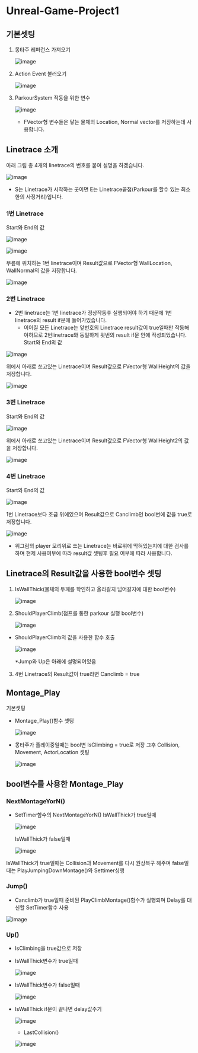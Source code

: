 # Unreal-Game-Project1

## 기본셋팅
1. 몽타주 레퍼런스 가져오기
   
   ![image](https://github.com/HanYooTae/Unreal-Game-Project1/assets/123162344/a9f0d4c4-8626-4bd3-a3de-2e96fbee9cc4)
     
2. Action Event 불러오기
   
   ![image](https://github.com/HanYooTae/Unreal-Game-Project1/assets/123162344/ba01eda7-79c7-4b7a-a713-7f7574dc5c70)

3. ParkourSystem 작동을 위한 변수

   ![image](https://github.com/HanYooTae/Unreal-Game-Project1/assets/123162344/d2bc3f47-07ae-4d02-929c-184f7d3ed761)
   
   - FVector형 변수들은 닿는 물체의 Location, Normal vector를 저장하는데 사용합니다.


## Linetrace 소개
아래 그림 총 4개의 linetrace의 번호를 붙여 설명을 하겠습니다.

![image](https://github.com/HanYooTae/Unreal-Game-Project1/assets/123162344/fcab60c9-f30c-42cb-8b42-650304082a0b)

- S는 Linetrace가 시작하는 곳이면 E는 Linetrace끝점(Parkour를 할수 있는 최소한의 사정거리)입니다.
  
### 1번 Linetrace
Start와 End의 값

![image](https://github.com/HanYooTae/Unreal-Game-Project1/assets/123162344/5d188c0e-866c-4a95-a672-784fe99b0555)

![image](https://github.com/HanYooTae/Unreal-Game-Project1/assets/123162344/0ee9a629-4e45-43aa-8376-8d72d808a8fd)

무릎에 위치하는 1번 linetrace이며 Result값으로 FVector형 WallLocation, WallNormal의 값을 저장합니다.

![image](https://github.com/HanYooTae/Unreal-Game-Project1/assets/123162344/08a9cdea-cc60-4484-beab-48a6d7ff9c87)

### 2번 Linetrace
* 2번 linetrace는 1번 linetrace가 정상작동후 실행되어야 하기 때문에 1번 linetrace의 result if문에 들어가있습니다.
  - 이어질 모든 Linetrace는 앞번호의 Linetrace result값이 true일때만 작동해야하므로 2번linetrace와 동일하게 윗번의 result if문 안에 작성되었습니다.
Start와 End의 값

![image](https://github.com/HanYooTae/Unreal-Game-Project1/assets/123162344/c07a950b-412b-402b-ac0d-b8c9bc05493c)

위에서 아래로 쏘고있는 Linetrace이며 Result값으로 FVector형 WallHeight의 값을 저장합니다.

![image](https://github.com/HanYooTae/Unreal-Game-Project1/assets/123162344/b1a460bc-29af-437a-a686-09cbb717f2eb)

### 3번 Linetrace
Start와 End의 값

![image](https://github.com/HanYooTae/Unreal-Game-Project1/assets/123162344/96085102-0f8a-4092-82e8-8e33c587d519)

위에서 아래로 쏘고있는 Linetrace이며 Result값으로 FVector형 WallHeight2의 값을 저장합니다.

![image](https://github.com/HanYooTae/Unreal-Game-Project1/assets/123162344/5973384c-73e4-47dd-ae52-878c85cd8b89)

### 4번 Linetrace
Start와 End의 값

![image](https://github.com/HanYooTae/Unreal-Game-Project1/assets/123162344/5e057ef4-b13f-4540-9881-2d8961da2549)

1번 Linetrace보다 조금 위에있으며 Result값으로 Canclimb인 bool변에 값을 true로 저장합니다.

![image](https://github.com/HanYooTae/Unreal-Game-Project1/assets/123162344/ef804cb4-127a-4830-9300-c3d6a1f1cd77)

* 위그림의 player 모리위로 쏘는 Linetrace는 바로위에 막혀있는지에 대한 검사를 하며 현제 사용여부에 따라 result값 셋팅후 필요 여부에 따라 사용합니다.

## Linetrace의 Result값을 사용한 bool변수 셋팅
1. IsWallThick(물체의 두께를 학인하고 올라갈지 넘어갈지에 대한 bool변수)

   ![image](https://github.com/HanYooTae/Unreal-Game-Project1/assets/123162344/c1a8a021-caf6-4fe6-a79f-0fc37f6d5b3e)
  
2. ShouldPlayerClimb(점프를 통한 parkour 실행 bool변수)

   ![image](https://github.com/HanYooTae/Unreal-Game-Project1/assets/123162344/5c52659c-eef6-44ba-9c26-60b4fc0eee27)

- ShouldPlayerClimb의 값을 사용한 함수 호출

  ![image](https://github.com/HanYooTae/Unreal-Game-Project1/assets/123162344/72991cf7-9968-4246-ac97-0a735ba99dba)

   *Jump와 Up은 아래에 설명되어있음
3. 4번 Linetrace의 Result값이 true라면 Canclimb = true

## Montage_Play
기본셋팅
- Montage_Play()함수 셋팅

   ![image](https://github.com/HanYooTae/Unreal-Game-Project1/assets/123162344/24888e72-1d3f-418d-b5e9-a8ed1c9625c3)

   
- 몽타주가 플레이중일때는 bool변 IsClimbing = true로 저장 그후 Collision, Movement, ActorLocation 셋팅

   ![image](https://github.com/HanYooTae/Unreal-Game-Project1/assets/123162344/5f7e6b4b-03b4-4839-9df3-74bea54e9879)


## bool변수를 사용한 Montage_Play
### NextMontageYorN()
- SetTimer함수의 NextMontageYorN()
  IsWallThick가 true일때

   ![image](https://github.com/HanYooTae/Unreal-Game-Project1/assets/123162344/e3fe6ecc-f19a-4d4d-9124-5f0d94b2d884)

  IsWallThick가 false일때

   ![image](https://github.com/HanYooTae/Unreal-Game-Project1/assets/123162344/eda0ba43-64a5-4c81-83df-a643c0179151)

IsWallThick가 true일때는 Collision과 Movement를 다시 원상복구 해주며 false일때는 PlayJumpingDownMontage()와 Settimer싱행

### Jump()
- Canclimb가 true일때 준비된 PlayClimbMontage()함수가 실행되며 Delay를 대신할 SetTimer함수 사용

![image](https://github.com/HanYooTae/Unreal-Game-Project1/assets/123162344/6afa8daa-eb38-48cc-bd5f-baed60432745)

### Up()
- IsClimbing을 true값으로 저장
- IsWallThick변수가 true일때

  ![image](https://github.com/HanYooTae/Unreal-Game-Project1/assets/123162344/abe9b82b-5e40-46ef-87c4-5e1aa5b41940)

- IsWallThick변수가 false일때

  ![image](https://github.com/HanYooTae/Unreal-Game-Project1/assets/123162344/047c5d26-56e6-424e-83a6-3635f8df374a)

- IsWallThick if문이 끝나면 delay값주기

  ![image](https://github.com/HanYooTae/Unreal-Game-Project1/assets/123162344/2a8c6fa2-ca4f-40f9-b92a-8a076dcd2f4d)

   *  LastCollision()

     ![image](https://github.com/HanYooTae/Unreal-Game-Project1/assets/123162344/0acb2b8e-8e8d-43b9-b4a3-8d5993321d86)

        

